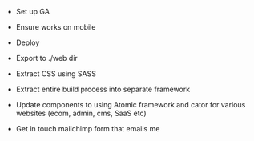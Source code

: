 * Set up GA

* Ensure works on mobile

* Deploy

* Export to ./web dir

* Extract CSS using SASS

* Extract entire build process into separate framework

* Update components to using Atomic framework and cator for various websites (ecom, admin, cms, SaaS etc)

* Get in touch mailchimp form that emails me
